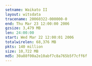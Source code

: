```yaml
---
setname: Waikato II
layout: witsdata
tracename: 20060322-000000-0
end: Thu Mar 23 12:00:00 2006
gzsize: 3,479 MB
len: 24:00:00
start: Wed Mar 22 12:00:01 2006
totalwirelen: 68,376 MB
pkts: 140 million
size: 10,722 MB
md5: 30a88f00a2e10abf7c8a765b5f7cff6f
---
```

